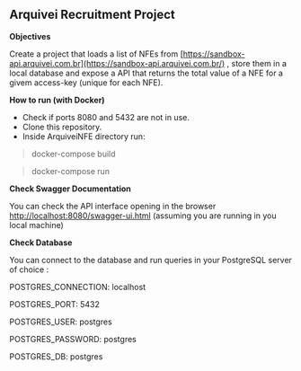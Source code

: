 ## Arquivei Recruitment Project


**Objectives**

Create a project that loads a list of NFEs from [https://sandbox-api.arquivei.com.br](https://sandbox-api.arquivei.com.br/) , store them in a local database and expose a API that returns the total value of a NFE for a givem access-key (unique for each NFE).

**How to run (with Docker)**

 - Check if ports 8080 and 5432 are not in use. 
 - Clone this repository. 
 - Inside ArquiveiNFE directory run:
 
> docker-compose build

> docker-compose run

**Check Swagger Documentation**

You can check the API interface opening in the browser [http://localhost:8080/swagger-ui.html](http://localhost:8080/swagger-ui.html) (assuming you are running in you local machine)

**Check Database**

You can connect to the database and run queries in your PostgreSQL server of choice :

POSTGRES_CONNECTION: localhost

POSTGRES_PORT: 5432

POSTGRES_USER: postgres  

POSTGRES_PASSWORD: postgres  

POSTGRES_DB: postgres  
